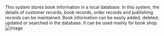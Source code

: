 This system stores book information in a local database. 
In this system, the details of customer records, book records, order records and publishing records can be maintained.
Book information can be easily added, deleted, updated or searched in the database.
It can be used mainly for book shop.
![image](https://github.com/user-attachments/assets/bf5142ee-d5ac-42be-a70c-5e04a24506b4)
